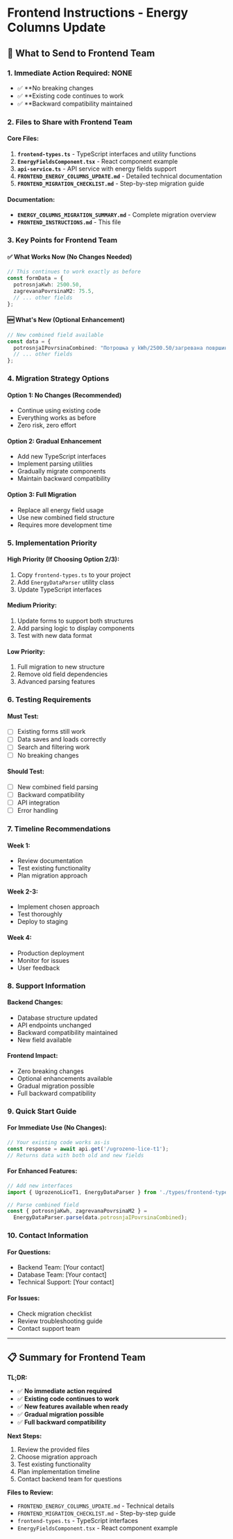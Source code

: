 # Frontend Instructions - Energy Columns Update

## 🎯 What to Send to Frontend Team

### 1. **Immediate Action Required: NONE**
- ✅ **No breaking changes
- ✅ **Existing code continues to work
- ✅ **Backward compatibility maintained

### 2. **Files to Share with Frontend Team**

#### Core Files:
1. **`frontend-types.ts`** - TypeScript interfaces and utility functions
2. **`EnergyFieldsComponent.tsx`** - React component example
3. **`api-service.ts`** - API service with energy fields support
4. **`FRONTEND_ENERGY_COLUMNS_UPDATE.md`** - Detailed technical documentation
5. **`FRONTEND_MIGRATION_CHECKLIST.md`** - Step-by-step migration guide

#### Documentation:
- **`ENERGY_COLUMNS_MIGRATION_SUMMARY.md`** - Complete migration overview
- **`FRONTEND_INSTRUCTIONS.md`** - This file

### 3. **Key Points for Frontend Team**

#### ✅ **What Works Now (No Changes Needed)**
```typescript
// This continues to work exactly as before
const formData = {
  potrosnjaKwh: 2500.50,
  zagrevanaPovrsinaM2: 75.5,
  // ... other fields
};
```

#### 🆕 **What's New (Optional Enhancement)**
```typescript
// New combined field available
const data = {
  potrosnjaIPovrsinaCombined: "Потрошња у kWh/2500.50/загревана површина у m2/75.5",
  // ... other fields
};
```

### 4. **Migration Strategy Options**

#### Option 1: **No Changes (Recommended)**
- Continue using existing code
- Everything works as before
- Zero risk, zero effort

#### Option 2: **Gradual Enhancement**
- Add new TypeScript interfaces
- Implement parsing utilities
- Gradually migrate components
- Maintain backward compatibility

#### Option 3: **Full Migration**
- Replace all energy field usage
- Use new combined field structure
- Requires more development time

### 5. **Implementation Priority**

#### **High Priority (If Choosing Option 2/3):**
1. Copy `frontend-types.ts` to your project
2. Add `EnergyDataParser` utility class
3. Update TypeScript interfaces

#### **Medium Priority:**
1. Update forms to support both structures
2. Add parsing logic to display components
3. Test with new data format

#### **Low Priority:**
1. Full migration to new structure
2. Remove old field dependencies
3. Advanced parsing features

### 6. **Testing Requirements**

#### **Must Test:**
- [ ] Existing forms still work
- [ ] Data saves and loads correctly
- [ ] Search and filtering work
- [ ] No breaking changes

#### **Should Test:**
- [ ] New combined field parsing
- [ ] Backward compatibility
- [ ] API integration
- [ ] Error handling

### 7. **Timeline Recommendations**

#### **Week 1:**
- Review documentation
- Test existing functionality
- Plan migration approach

#### **Week 2-3:**
- Implement chosen approach
- Test thoroughly
- Deploy to staging

#### **Week 4:**
- Production deployment
- Monitor for issues
- User feedback

### 8. **Support Information**

#### **Backend Changes:**
- Database structure updated
- API endpoints unchanged
- Backward compatibility maintained
- New field available

#### **Frontend Impact:**
- Zero breaking changes
- Optional enhancements available
- Gradual migration possible
- Full backward compatibility

### 9. **Quick Start Guide**

#### **For Immediate Use (No Changes):**
```typescript
// Your existing code works as-is
const response = await api.get('/ugrozeno-lice-t1');
// Returns data with both old and new fields
```

#### **For Enhanced Features:**
```typescript
// Add new interfaces
import { UgrozenoLiceT1, EnergyDataParser } from './types/frontend-types';

// Parse combined field
const { potrosnjaKwh, zagrevanaPovrsinaM2 } = 
  EnergyDataParser.parse(data.potrosnjaIPovrsinaCombined);
```

### 10. **Contact Information**

#### **For Questions:**
- Backend Team: [Your contact]
- Database Team: [Your contact]
- Technical Support: [Your contact]

#### **For Issues:**
- Check migration checklist
- Review troubleshooting guide
- Contact support team

---

## 📋 **Summary for Frontend Team**

**TL;DR:** 
- ✅ **No immediate action required**
- ✅ **Existing code continues to work**
- ✅ **New features available when ready**
- ✅ **Gradual migration possible**
- ✅ **Full backward compatibility**

**Next Steps:**
1. Review the provided files
2. Choose migration approach
3. Test existing functionality
4. Plan implementation timeline
5. Contact backend team for questions

**Files to Review:**
- `FRONTEND_ENERGY_COLUMNS_UPDATE.md` - Technical details
- `FRONTEND_MIGRATION_CHECKLIST.md` - Step-by-step guide
- `frontend-types.ts` - TypeScript interfaces
- `EnergyFieldsComponent.tsx` - React component example
